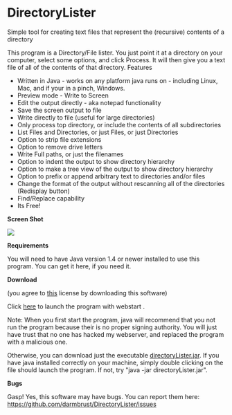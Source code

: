 # DirectoryLister
Simple tool for creating text files that represent the (recursive) contents of a directory

This program is a Directory/File lister. You just point it at a directory on your computer, select some options, and click Process. It will then give you a text file of all of the contents of that directory.
Features

 - Written in Java - works on any platform java runs on - including Linux, Mac, and if your in a pinch, Windows.
 - Preview mode - Write to Screen
 - Edit the output directly - aka notepad functionality
 - Save the screen output to file
 - Write directly to file (useful for large directories)
 - Only process top directory, or include the contents of all subdirectories
 - List Files and Directories, or just Files, or just Directories
 - Option to strip file extensions
 - Option to remove drive letters
 - Write Full paths, or just the filenames
 - Option to indent the output to show directory hierarchy
 - Option to make a tree view of the output to show directory hierarchy
 - Option to prefix or append arbitrary text to directories and/or files
 - Change the format of the output without rescanning all of the directories (Redisplay button)
 - Find/Replace capability
 - Its Free!

**Screen Shot**

![](http://armbrust.dyndns.org/programs/directoryLister/directoryLister.jpg)

**Requirements**

You will need to have Java version 1.4 or newer installed to use this program. You can get it here, if you need it.

**Download**

(you agree to [this](LICENSE) license by downloading this software)

Click [here](http://armbrust.dyndns.org/programs/directoryLister/DirectoryLister.jnlp) to launch the program with webstart .

Note: When you first start the program, java will recommend that you not run the program because their is no proper signing authority. You will just have trust that no one has hacked my webserver, and replaced the program with a malicious one.

Otherwise, you can download just the executable [directoryLister.jar](http://armbrust.dyndns.org/programs/directoryLister/directoryLister.jar). If you have java installed correctly on your machine, simply double clicking on the file should launch the program. If not, try "java -jar directoryLister.jar".

**Bugs**

Gasp! Yes, this software may have bugs.  You can report them here: https://github.com/darmbrust/DirectoryLister/issues